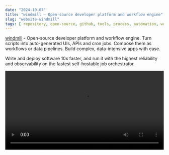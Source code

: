 ```yaml
---
date: "2024-10-07"
title: "windmill — Open-source developer platform and workflow engine"
slug: "website-windmill"
tags: [ repository, open-source, github, tools, process, automation, workflow ]
---
```




[windmill][1] - Open-source developer platform and workflow engine. Turn scripts into auto-generated UIs, APIs and cron jobs. Compose them as workflows or data pipelines. Build complex, data-intensive apps with ease.

Write and deploy software 10x faster, and run it with the highest reliability and observability on the fastest self-hostable job orchestrator.

<video src="https://www.windmill.dev/videos/python_quickstart.mp4" width="100%" controls autoplay loop>Your browser does not support playing this video!</video>



   [1]: https://www.windmill.dev/
